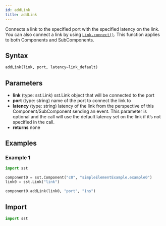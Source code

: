 ```yaml
---
id: addLink
title: addLink
---
```


<!---
SAND2022-6843 O
Source: sst-documentation/manuals/python
--->


Connects a link to the specified port with the specified latency on the link. You can also connect a link by using [`Link.connect()`](../link/connect). This function applies to both Components and SubComponents.

## Syntax
```python
addLink(link, port, latency=link_default)
```

## Parameters
* **link** (type: sst.Link) sst.Link object that will be connected to the port 
* **port** (type: string) name of the port to connect the link to 
* **latency** (type: string) latency of the link from the perspective of this Component/SubComponent sending an event. This parameter is optional and the call will use the default latency set on the link if it’s not specified in the call. 
* **returns** none


## Examples

### Example 1
```python
import sst

component0 = sst.Component("c0", "simpleElementExample.example0")
link0 = sst.Link("link")

component0.addLink(link0, "port", "1ns")
```

## Import
```python
import sst
```
